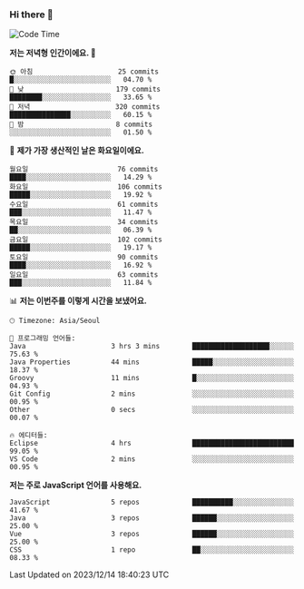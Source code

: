 ### Hi there 👋

<!--
**hi-aa/hi-aa** is a ✨ _special_ ✨ repository because its `README.md` (this file) appears on your GitHub profile.

Here are some ideas to get you started:

- 🔭 I’m currently working on ...
- 🌱 I’m currently learning ...
- 👯 I’m looking to collaborate on ...
- 🤔 I’m looking for help with ...
- 💬 Ask me about ...
- 📫 How to reach me: ...
- 😄 Pronouns: ...
- ⚡ Fun fact: ...
-->

<!--START_SECTION:waka-->
![Code Time](http://img.shields.io/badge/Code%20Time-46%20hrs%204%20mins-blue)

**저는 저녁형 인간이에요. 🦉** 

```text
🌞 아침                     25 commits          █░░░░░░░░░░░░░░░░░░░░░░░░   04.70 % 
🌆 낮　                     179 commits         ████████░░░░░░░░░░░░░░░░░   33.65 % 
🌃 저녁                     320 commits         ███████████████░░░░░░░░░░   60.15 % 
🌙 밤　                     8 commits           ░░░░░░░░░░░░░░░░░░░░░░░░░   01.50 % 
```
📅 **제가 가장 생산적인 날은 화요일이에요.** 

```text
월요일                      76 commits          ████░░░░░░░░░░░░░░░░░░░░░   14.29 % 
화요일                      106 commits         █████░░░░░░░░░░░░░░░░░░░░   19.92 % 
수요일                      61 commits          ███░░░░░░░░░░░░░░░░░░░░░░   11.47 % 
목요일                      34 commits          ██░░░░░░░░░░░░░░░░░░░░░░░   06.39 % 
금요일                      102 commits         █████░░░░░░░░░░░░░░░░░░░░   19.17 % 
토요일                      90 commits          ████░░░░░░░░░░░░░░░░░░░░░   16.92 % 
일요일                      63 commits          ███░░░░░░░░░░░░░░░░░░░░░░   11.84 % 
```


📊 **저는 이번주를 이렇게 시간을 보냈어요.** 

```text
🕑︎ Timezone: Asia/Seoul

💬 프로그래밍 언어들: 
Java                     3 hrs 3 mins        ███████████████████░░░░░░   75.63 % 
Java Properties          44 mins             █████░░░░░░░░░░░░░░░░░░░░   18.37 % 
Groovy                   11 mins             █░░░░░░░░░░░░░░░░░░░░░░░░   04.93 % 
Git Config               2 mins              ░░░░░░░░░░░░░░░░░░░░░░░░░   00.95 % 
Other                    0 secs              ░░░░░░░░░░░░░░░░░░░░░░░░░   00.07 % 

🔥 에디터들: 
Eclipse                  4 hrs               █████████████████████████   99.05 % 
VS Code                  2 mins              ░░░░░░░░░░░░░░░░░░░░░░░░░   00.95 % 
```

**저는 주로 JavaScript 언어를 사용해요.** 

```text
JavaScript               5 repos             ██████████░░░░░░░░░░░░░░░   41.67 % 
Java                     3 repos             ██████░░░░░░░░░░░░░░░░░░░   25.00 % 
Vue                      3 repos             ██████░░░░░░░░░░░░░░░░░░░   25.00 % 
CSS                      1 repo              ██░░░░░░░░░░░░░░░░░░░░░░░   08.33 % 
```




 Last Updated on 2023/12/14 18:40:23 UTC
<!--END_SECTION:waka-->
